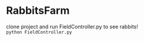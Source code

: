 # RabbitsFarm


clone project and run FieldController.py to see rabbits! \
`python FieldController.py`
